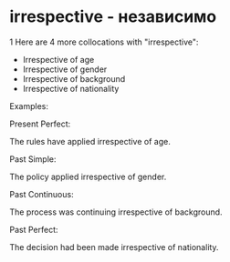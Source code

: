 # irrespective - независимо

1
Here are 4 more collocations with "irrespective":

- Irrespective of age
- Irrespective of gender
- Irrespective of background
- Irrespective of nationality

Examples:

Present Perfect:

The rules have applied irrespective of age.

Past Simple:

The policy applied irrespective of gender.

Past Continuous:

The process was continuing irrespective of background.

Past Perfect:

The decision had been made irrespective of nationality.
